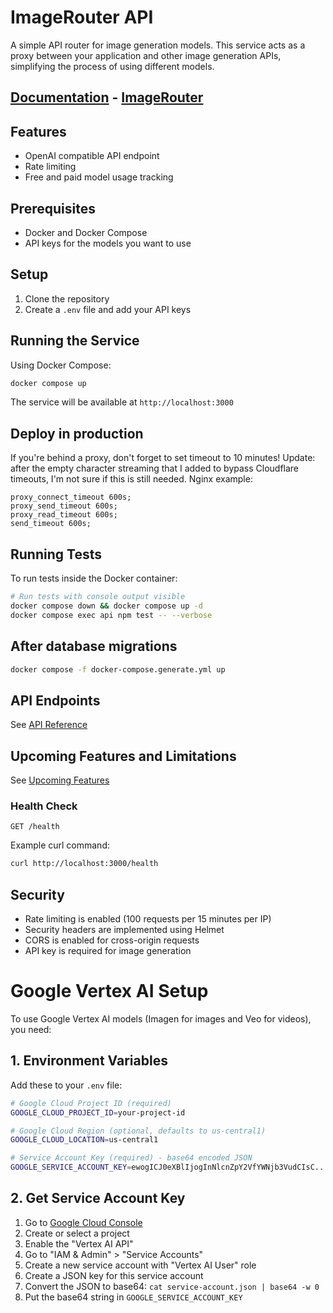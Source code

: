# ImageRouter API

A simple API router for image generation models. This service acts as a proxy between your application and other image generation APIs, simplifying the process of using different models.

## [Documentation](https://docs.imagerouter.io) - [ImageRouter](https://imagerouter.io)

## Features

- OpenAI compatible API endpoint
- Rate limiting
- Free and paid model usage tracking

## Prerequisites

- Docker and Docker Compose
- API keys for the models you want to use

## Setup

1. Clone the repository
2. Create a `.env` file and add your API keys

## Running the Service

Using Docker Compose:
```bash
docker compose up
```

The service will be available at `http://localhost:3000`

## Deploy in production

If you're behind a proxy, don't forget to set timeout to 10 minutes!
Update: after the empty character streaming that I added to bypass Cloudflare timeouts, I'm not sure if this is still needed.
Nginx example:
```
proxy_connect_timeout 600s;
proxy_send_timeout 600s;
proxy_read_timeout 600s;
send_timeout 600s;
```

## Running Tests

To run tests inside the Docker container:

```bash
# Run tests with console output visible
docker compose down && docker compose up -d
docker compose exec api npm test -- --verbose
```

## After database migrations

```bash
docker compose -f docker-compose.generate.yml up
```

## API Endpoints

See [API Reference](https://docs.imagerouter.io)

## Upcoming Features and Limitations

See [Upcoming Features](https://docs.imagerouter.io/upcoming-features/)

### Health Check
```
GET /health
```

Example curl command:
```bash
curl http://localhost:3000/health
```

## Security

- Rate limiting is enabled (100 requests per 15 minutes per IP)
- Security headers are implemented using Helmet
- CORS is enabled for cross-origin requests
- API key is required for image generation

# Google Vertex AI Setup

To use Google Vertex AI models (Imagen for images and Veo for videos), you need:

## 1. Environment Variables
Add these to your `.env` file:

```bash
# Google Cloud Project ID (required)
GOOGLE_CLOUD_PROJECT_ID=your-project-id

# Google Cloud Region (optional, defaults to us-central1)
GOOGLE_CLOUD_LOCATION=us-central1

# Service Account Key (required) - base64 encoded JSON
GOOGLE_SERVICE_ACCOUNT_KEY=ewogICJ0eXBlIjogInNlcnZpY2VfYWNjb3VudCIsC...
```

## 2. Get Service Account Key
1. Go to [Google Cloud Console](https://console.cloud.google.com/)
2. Create or select a project
3. Enable the "Vertex AI API"
4. Go to "IAM & Admin" > "Service Accounts"
5. Create a new service account with "Vertex AI User" role
6. Create a JSON key for this service account
7. Convert the JSON to base64: `cat service-account.json | base64 -w 0`
8. Put the base64 string in `GOOGLE_SERVICE_ACCOUNT_KEY`
